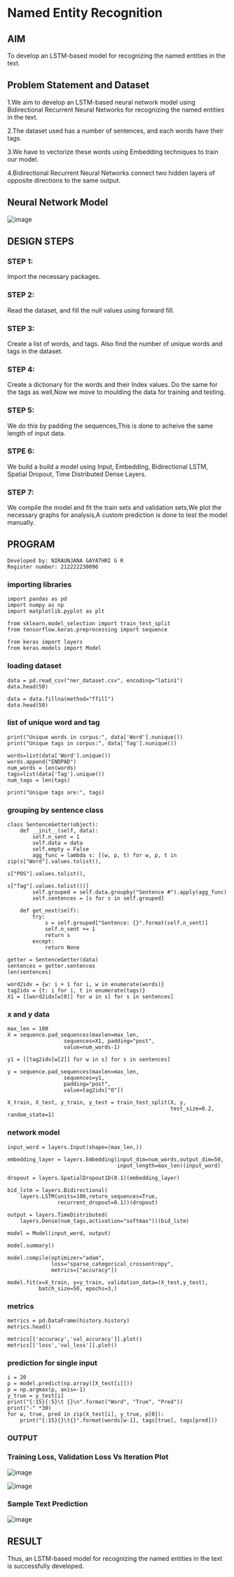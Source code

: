 # Named Entity Recognition

## AIM
To develop an LSTM-based model for recognizing the named entities in the text.

## Problem Statement and Dataset
1.We aim to develop an LSTM-based neural network model using Bidirectional Recurrent Neural Networks for recognizing the named entities in the text. 

2.The dataset used has a number of sentences, and each words have their tags. 

3.We have to vectorize these words using Embedding techniques to train our model.

4.Bidirectional Recurrent Neural Networks connect two hidden layers of opposite directions to the same output.

## Neural Network Model

![image](https://github.com/niraunjana/named-entity-recognition/assets/119395610/049db2de-6234-486a-93d7-9778a2e6bbec)


## DESIGN STEPS

### STEP 1:
Import the necessary packages.
### STEP 2:
Read the dataset, and fill the null values using forward fill.
### STEP 3:
Create a list of words, and tags. Also find the number of unique words and tags in the dataset.
### STEP 4:
Create a dictionary for the words and their Index values. Do the same for the tags as well,Now we move to moulding the data for training and testing.
### STEP 5:
We do this by padding the sequences,This is done to acheive the same length of input data.
### STPE 6:
We build a build a model using Input, Embedding, Bidirectional LSTM, Spatial Dropout, Time Distributed Dense Layers.
### STEP 7:
We compile the model and fit the train sets and validation sets,We plot the necessary graphs for analysis,A custom prediction is done to test the model manually.

## PROGRAM
```
Developed by: NIRAUNJANA GAYATHRI G R
Register number: 212222230096
```
### importing libraries
```
import pandas as pd
import numpy as np
import matplotlib.pyplot as plt

from sklearn.model_selection import train_test_split
from tensorflow.keras.preprocessing import sequence

from keras import layers
from keras.models import Model
```

### loading dataset
```
data = pd.read_csv("ner_dataset.csv", encoding="latin1")
data.head(50)

data = data.fillna(method="ffill")
data.head(50)
```

### list of unique word and tag
```
print("Unique words in corpus:", data['Word'].nunique())
print("Unique tags in corpus:", data['Tag'].nunique())

words=list(data['Word'].unique())
words.append("ENDPAD")
num_words = len(words)
tags=list(data['Tag'].unique())
num_tags = len(tags)

print("Unique tags are:", tags)
```

### grouping by sentence class
```
class SentenceGetter(object):
    def __init__(self, data):
        self.n_sent = 1
        self.data = data
        self.empty = False
        agg_func = lambda s: [(w, p, t) for w, p, t in zip(s["Word"].values.tolist(),
                                                           s["POS"].values.tolist(),
                                                           s["Tag"].values.tolist())]
        self.grouped = self.data.groupby("Sentence #").apply(agg_func)
        self.sentences = [s for s in self.grouped]
    
    def get_next(self):
        try:
            s = self.grouped["Sentence: {}".format(self.n_sent)]
            self.n_sent += 1
            return s
        except:
            return None
```

```
getter = SentenceGetter(data)
sentences = getter.sentences
len(sentences)

word2idx = {w: i + 1 for i, w in enumerate(words)}
tag2idx = {t: i for i, t in enumerate(tags)}
X1 = [[word2idx[w[0]] for w in s] for s in sentences]
```

### x and y data
```
max_len = 100
X = sequence.pad_sequences(maxlen=max_len,
                  sequences=X1, padding="post",
                  value=num_words-1)

y1 = [[tag2idx[w[2]] for w in s] for s in sentences]

y = sequence.pad_sequences(maxlen=max_len,
                  sequences=y1,
                  padding="post",
                  value=tag2idx["O"])

X_train, X_test, y_train, y_test = train_test_split(X, y,
                                                    test_size=0.2, random_state=1)
```

### network model
```
input_word = layers.Input(shape=(max_len,))

embedding_layer = layers.Embedding(input_dim=num_words,output_dim=50,
                                   input_length=max_len)(input_word)

dropout = layers.SpatialDropout1D(0.1)(embedding_layer)

bid_lstm = layers.Bidirectional(
    layers.LSTM(units=100,return_sequences=True,
                recurrent_dropout=0.1))(dropout)

output = layers.TimeDistributed(
    layers.Dense(num_tags,activation="softmax"))(bid_lstm)

model = Model(input_word, output)  

model.summary()

model.compile(optimizer="adam",
              loss="sparse_categorical_crossentropy",
              metrics=["accuracy"])

model.fit(x=X_train, y=y_train, validation_data=(X_test,y_test),
          batch_size=50, epochs=3,)
```

### metrics
```
metrics = pd.DataFrame(history.history)
metrics.head()

metrics[['accuracy','val_accuracy']].plot()
metrics[['loss','val_loss']].plot()
```

### prediction for single input
```
i = 20
p = model.predict(np.array([X_test[i]]))
p = np.argmax(p, axis=-1)
y_true = y_test[i]
print("{:15}{:5}\t {}\n".format("Word", "True", "Pred"))
print("-" *30)
for w, true, pred in zip(X_test[i], y_true, p[0]):
    print("{:15}{}\t{}".format(words[w-1], tags[true], tags[pred]))
```

### OUTPUT

### Training Loss, Validation Loss Vs Iteration Plot

![image](https://github.com/niraunjana/named-entity-recognition/assets/119395610/ffbcb5b9-9dca-465d-8d3f-ab121276226d)

![image](https://github.com/niraunjana/named-entity-recognition/assets/119395610/bcf239f8-3311-4921-9d5a-3e53dba2d534)


### Sample Text Prediction

![image](https://github.com/niraunjana/named-entity-recognition/assets/119395610/20d04064-8a67-4a50-8134-20a6b71e53ab)


## RESULT
Thus, an LSTM-based model for recognizing the named entities in the text is successfully developed.
